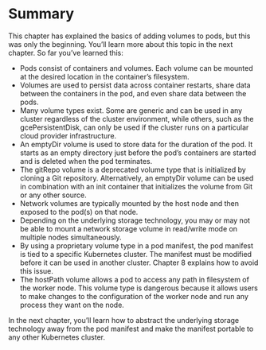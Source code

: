 # Summary
This chapter has explained the basics of adding volumes to pods, but this was only the beginning. You’ll learn more about this topic in the next chapter. So far you’ve learned this:

* Pods consist of containers and volumes. Each volume can be mounted at the desired location in the container’s filesystem.
* Volumes are used to persist data across container restarts, share data between the containers in the pod, and even share data between the pods.
* Many volume types exist. Some are generic and can be used in any cluster regardless of the cluster environment, while others, such as the gcePersistentDisk, can only be used if the cluster runs on a particular cloud provider infrastructure.
* An emptyDir volume is used to store data for the duration of the pod. It starts as an empty directory just before the pod’s containers are started and is deleted when the pod terminates.
* The gitRepo volume is a deprecated volume type that is initialized by cloning a Git repository. Alternatively, an emptyDir volume can be used in combination with an init container that initializes the volume from Git or any other source.
* Network volumes are typically mounted by the host node and then exposed to the pod(s) on that node.
* Depending on the underlying storage technology, you may or may not be able to mount a network storage volume in read/write mode on multiple nodes simultaneously.
* By using a proprietary volume type in a pod manifest, the pod manifest is tied to a specific Kubernetes cluster. The manifest must be modified before it can be used in another cluster. Chapter 8 explains how to avoid this issue.
* The hostPath volume allows a pod to access any path in filesystem of the worker node. This volume type is dangerous because it allows users to make changes to the configuration of the worker node and run any process they want on the node.

In the next chapter, you’ll learn how to abstract the underlying storage technology away from the pod manifest and make the manifest portable to any other Kubernetes cluster.